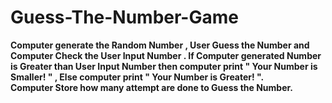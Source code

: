 # Guess-The-Number-Game 
<p> <strong>
Computer generate the Random Number , User Guess the Number and Computer Check the User Input Number .
If Computer generated Number is Greater than User Input Number then computer print " Your Number is Smaller! " , Else computer print " Your Number is Greater! ".
<br>
Computer Store how many attempt are done to Guess the Number.

 </strong> </p>